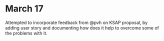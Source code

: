 # March 17

Attempted to incorporate feedback from @pvh on KSAP proposal, by adding user story and documenting how does it help to overcome some of the problems with it.

